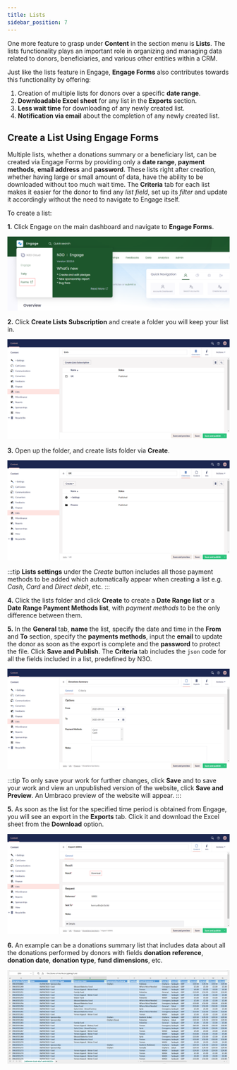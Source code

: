 ```yaml
---
title: Lists
sidebar_position: 7
---
```


One more feature to grasp under **Content** in the section menu is **Lists**. The lists functionality plays an important role in organizing and managing data related to donors, beneficiaries, and various other entities within a CRM. 

Just like the lists feature in Engage, **Engage Forms** also contributes towards this functionality by offering:

1. Creation of multiple lists for donors over a specific **date range**.
2. **Downloadable Excel sheet** for any list in the **Exports** section.
3. **Less wait time** for downloading of any newly created list. 
4. **Notification via email** about the completion of any newly created list.

## Create a List Using Engage Forms

Multiple lists, whether a donations summary or a beneficiary list, can be created via Engage Forms by providing only a **date range**, **payment methods**, **email address** and **password**. These lists right after creation, whether having large or small amount of data, have the ability to be downloaded without too much wait time. The **Criteria** tab for each list makes it easier for the donor to find any *list field*, set up its *filter* and update it accordingly without the need to navigate to Engage itself.

To create a list:

**1.** Click Engage on the main dashboard and navigate to **Engage Forms**. 

![click engage forms](./click-engage-forms.png)

**2.** Click **Create Lists Subscription** and create a folder you will keep your list in.

![create a folder](./create-a-folder.png)

**3.** Open up the folder, and create lists folder via **Create**.

![create a list folder](./create-a-list-folder.png)

:::tip
**Lists settings** under the *Create* button includes all those payment methods to be added which automatically appear when creating a list e.g. *Cash*, *Card* and *Direct debit*, etc. 
:::

**4.** Click the lists folder and click **Create** to create a **Date Range list** or a **Date Range Payment Methods list**, with *payment methods* to be the only difference between them. 

**5.** In the **General** tab, **name** the list, specify the date and time in the **From** and **To** section, specify the **payments methods**, input the **email** to update the donor as soon as the export is complete and the **password** to protect the file. Click **Save and Publish**. The **Criteria** tab includes the `json` code for all the fields included in a list, predefined by N3O.

![create list](./create-list.png)

:::tip
To only save your work for further changes, click **Save** and to save your work and view an unpublished version of the website, click **Save and Preview**. An Umbraco preview of the website will appear.
:::

**5.** As soon as the list for the specified time period is obtained from Engage, you will see an export in the **Exports** tab. Click it and download the Excel sheet from the **Download** option.

![click download](./click-download.png)

**6.** An example can be a donations summary list that includes data about all the donations performed by donors with fields **donation reference**, **donation date**, **donation type**, **fund dimensions**, etc.

![show excel sheet](./show-excel-file.png)